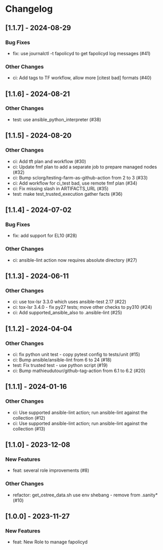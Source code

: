 Changelog
=========

[1.1.7] - 2024-08-29
--------------------

### Bug Fixes

- fix: use journalctl -t fapolicyd to get fapolicyd log messages (#41)

### Other Changes

- ci: Add tags to TF workflow, allow more [citest bad] formats (#40)

[1.1.6] - 2024-08-21
--------------------

### Other Changes

- test: use ansible_python_interpreter (#38)

[1.1.5] - 2024-08-20
--------------------

### Other Changes

- ci: Add tft plan and workflow (#30)
- ci: Update fmf plan to add a separate job to prepare managed nodes (#32)
- ci: Bump sclorg/testing-farm-as-github-action from 2 to 3 (#33)
- ci: Add workflow for ci_test bad, use remote fmf plan (#34)
- ci: Fix missing slash in ARTIFACTS_URL (#35)
- test: make test_trusted_execution gather facts (#36)

[1.1.4] - 2024-07-02
--------------------

### Bug Fixes

- fix: add support for EL10 (#28)

### Other Changes

- ci: ansible-lint action now requires absolute directory (#27)

[1.1.3] - 2024-06-11
--------------------

### Other Changes

- ci: use tox-lsr 3.3.0 which uses ansible-test 2.17 (#22)
- ci: tox-lsr 3.4.0 - fix py27 tests; move other checks to py310 (#24)
- ci: Add supported_ansible_also to .ansible-lint (#25)

[1.1.2] - 2024-04-04
--------------------

### Other Changes

- ci: fix python unit test - copy pytest config to tests/unit (#15)
- ci: Bump ansible/ansible-lint from 6 to 24 (#18)
- test: Fix trusted test - use python script (#19)
- ci: Bump mathieudutour/github-tag-action from 6.1 to 6.2 (#20)

[1.1.1] - 2024-01-16
--------------------

### Other Changes

- ci: Use supported ansible-lint action; run ansible-lint against the collection (#12)
- ci: Use supported ansible-lint action; run ansible-lint against the collection (#13)

[1.1.0] - 2023-12-08
--------------------

### New Features

- feat: several role improvements (#8)

### Other Changes

- refactor: get_ostree_data.sh use env shebang - remove from .sanity* (#10)

[1.0.0] - 2023-11-27
--------------------

### New Features

- feat: New Role to manage fapolicyd
